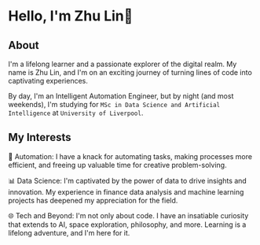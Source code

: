 # Hello, I'm Zhu Lin👋

## About

I'm a lifelong learner and a passionate explorer of the digital realm. My name is Zhu Lin, and I'm on an exciting journey of turning lines of code into captivating experiences.

By day, I'm an Intelligent Automation Engineer, but by night (and most weekends), I'm studying for `MSc in Data Science and Artificial Intelligence` at `University of Liverpool`.

## My Interests

🤖 Automation: I have a knack for automating tasks, making processes more efficient, and freeing up valuable time for creative problem-solving.

📊 Data Science: I'm captivated by the power of data to drive insights and innovation. My experience in finance data analysis and machine learning projects has deepened my appreciation for the field.

🌐 Tech and Beyond: I'm not only about code. I have an insatiable curiosity that extends to AI, space exploration, philosophy, and more. Learning is a lifelong adventure, and I'm here for it.
